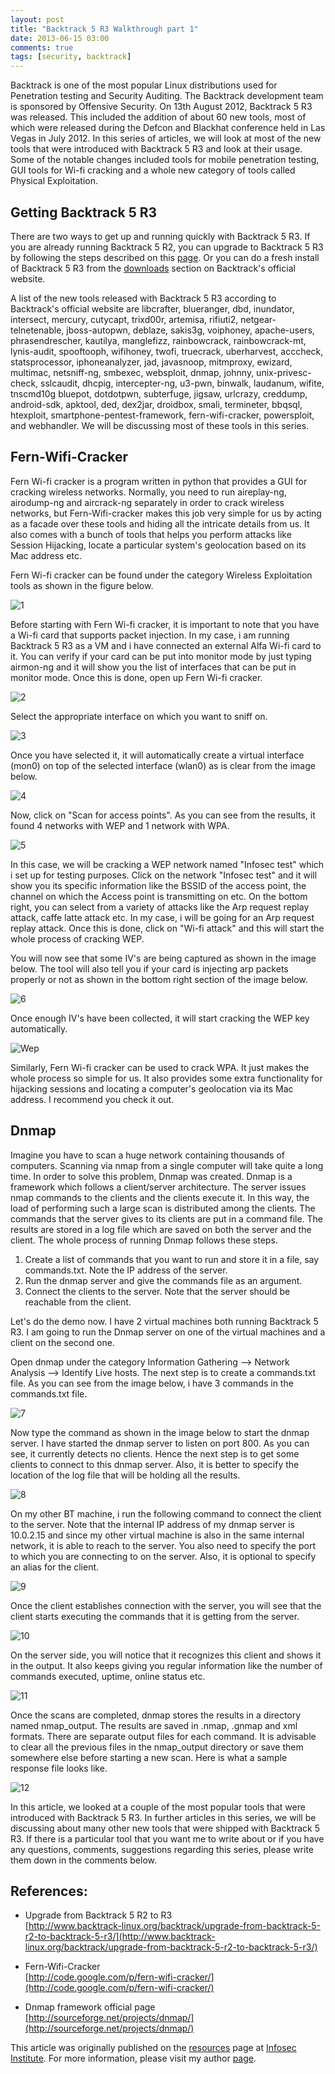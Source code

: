 ```yaml
---
layout: post
title: "Backtrack 5 R3 Walkthrough part 1"
date: 2013-06-15 03:00
comments: true
tags: [security, backtrack]
---
```


Backtrack is one of the most popular Linux distributions used for Penetration testing and Security Auditing. The Backtrack development team is sponsored by Offensive Security. On 13th August 2012, Backtrack 5 R3 was released. This included the addition of about 60 new tools, most of which were released during the Defcon and Blackhat conference held in Las Vegas in July 2012\. In this series of articles, we will look at most of the new tools that were introduced with Backtrack 5 R3 and look at their usage. Some of the notable changes included tools for mobile penetration testing, GUI tools for Wi-fi cracking and a whole new category of tools called Physical Exploitation.

<!--more-->

## Getting Backtrack 5 R3

There are two ways to get up and running quickly with Backtrack 5 R3\. If you are already running Backtrack 5 R2, you can upgrade to Backtrack 5 R3 by following the steps described on this [page](http://www.backtrack-linux.org/backtrack/upgrade-from-backtrack-5-r2-to-backtrack-5-r3/). Or you can do a fresh install of Backtrack 5 R3 from the [downloads](http://www.backtrack-linux.org/downloads/) section on Backtrack's official website.

A list of the new tools released with Backtrack 5 R3 according to Backtrack's official website are libcrafter, blueranger, dbd, inundator, intersect, mercury, cutycapt, trixd00r, artemisa, rifiuti2, netgear-telnetenable, jboss-autopwn, deblaze, sakis3g, voiphoney, apache-users, phrasendrescher, kautilya, manglefizz, rainbowcrack, rainbowcrack-mt, lynis-audit, spooftooph, wifihoney, twofi, truecrack, uberharvest, acccheck, statsprocessor, iphoneanalyzer, jad, javasnoop, mitmproxy, ewizard, multimac, netsniff-ng, smbexec, websploit, dnmap, johnny, unix-privesc-check, sslcaudit, dhcpig, intercepter-ng, u3-pwn, binwalk, laudanum, wifite, tnscmd10g bluepot, dotdotpwn, subterfuge, jigsaw, urlcrazy, creddump, android-sdk, apktool, ded, dex2jar, droidbox, smali, termineter, bbqsql, htexploit, smartphone-pentest-framework, fern-wifi-cracker, powersploit, and webhandler. We will be discussing most of these tools in this series.

## Fern-Wifi-Cracker

Fern Wi-fi cracker is a program written in python that provides a GUI for cracking wireless networks. Normally, you need to run aireplay-ng, airodump-ng and aircrack-ng separately in order to crack wireless networks, but Fern-Wifi-cracker makes this job very simple for us by acting as a facade over these tools and hiding all the intricate details from us. It also comes with a bunch of tools that helps you perform attacks like Session Hijacking, locate a particular system's geolocation based on its Mac address etc.

Fern Wi-fi cracker can be found under the category Wireless Exploitation tools as shown in the figure below.

![1](/images/posts/bt5r1/1.png)

Before starting with Fern Wi-fi cracker, it is important to note that you have a Wi-fi card that supports packet injection. In my case, i am running Backtrack 5 R3 as a VM and i have connected an external Alfa Wi-fi card to it. You can verify if your card can be put into monitor mode by just typing airmon-ng and it will show you the list of interfaces that can be put in monitor mode. Once this is done, open up Fern Wi-fi cracker.

![2](/images/posts/bt5r1/2.png)

Select the appropriate interface on which you want to sniff on.

![3](/images/posts/bt5r1/3.png)

Once you have selected it, it will automatically create a virtual interface (mon0) on top of the selected interface (wlan0) as is clear from the image below.

![4](/images/posts/bt5r1/4.png)

Now, click on "Scan for access points". As you can see from the results, it found 4 networks with WEP and 1 network with WPA.

![5](/images/posts/bt5r1/5.png)

In this case, we will be cracking a WEP network named "Infosec test" which i set up for testing purposes. Click on the network "Infosec test" and it will show you its specific information like the BSSID of the access point, the channel on which the Access point is transmitting on etc. On the bottom right, you can select from a variety of attacks like the Arp request replay attack, caffe latte attack etc. In my case, i will be going for an Arp request replay attack. Once this is done, click on "Wi-fi attack" and this will start the whole process of cracking WEP.

You will now see that some IV's are being captured as shown in the image below. The tool will also tell you if your card is injecting arp packets properly or not as shown in the bottom right section of the image below.

![6](/images/posts/bt5r1/6.png)

Once enough IV's have been collected, it will start cracking the WEP key automatically.

![Wep](/images/posts/bt5r1/wep.png)

Similarly, Fern Wi-fi cracker can be used to crack WPA. It just makes the whole process so simple for us. It also provides some extra functionality for hijacking sessions and locating a computer's geolocation via its Mac address. I recommend you check it out.

## Dnmap

Imagine you have to scan a huge network containing thousands of computers. Scanning via nmap from a single computer will take quite a long time. In order to solve this problem, Dnmap was created. Dnmap is a framework which follows a client/server architecture. The server issues nmap commands to the clients and the clients execute it. In this way, the load of performing such a large scan is distributed among the clients. The commands that the server gives to its clients are put in a command file. The results are stored in a log file which are saved on both the server and the client. The whole process of running Dnmap follows these steps.

1.  Create a list of commands that you want to run and store it in a file, say commands.txt. Note the IP address of the server.
2.  Run the dnmap server and give the commands file as an argument.
3.  Connect the clients to the server. Note that the server should be reachable from the client.

Let's do the demo now. I have 2 virtual machines both running Backtrack 5 R3\. I am going to run the Dnmap server on one of the virtual machines and a client on the second one.

Open dnmap under the category Information Gathering --> Network Analysis --> Identify Live hosts. The next step is to create a commands.txt file. As you can see from the image below, i have 3 commands in the commands.txt file.

![7](/images/posts/bt5r1/7.png)

Now type the command as shown in the image below to start the dnmap server. I have started the dnmap server to listen on port 800\. As you can see, it currently detects no clients. Hence the next step is to get some clients to connect to this dnmap server. Also, it is better to specify the location of the log file that will be holding all the results.

![8](/images/posts/bt5r1/8.png)

On my other BT machine, i run the following command to connect the client to the server. Note that the internal IP address of my dnmap server is 10.0.2.15 and since my other virtual machine is also in the same internal network, it is able to reach to the server. You also need to specify the port to which you are connecting to on the server. Also, it is optional to specify an alias for the client.

![9](/images/posts/bt5r1/9.png)

Once the client establishes connection with the server, you will see that the client starts executing the commands that it is getting from the server.

![10](/images/posts/bt5r1/10.png)

On the server side, you will notice that it recognizes this client and shows it in the output. It also keeps giving you regular information like the number of commands executed, uptime, online status etc.

![11](/images/posts/bt5r1/11.png)

Once the scans are completed, dnmap stores the results in a directory named nmap_output. The results are saved in .nmap, .gnmap and xml formats. There are separate output files for each command. It is advisable to clear all the previous files in the nmap_output directory or save them somewhere else before starting a new scan. Here is what a sample response file looks like.

![12](/images/posts/bt5r1/12.png)

In this article, we looked at a couple of the most popular tools that were introduced with Backtrack 5 R3\. In further articles in this series, we will be discussing about many other new tools that were shipped with Backtrack 5 R3\. If there is a particular tool that you want me to write about or if you have any questions, comments, suggestions regarding this series, please write them down in the comments below.

## References:

*   Upgrade from Backtrack 5 R2 to R3  
    [http://www.backtrack-linux.org/backtrack/upgrade-from-backtrack-5-r2-to-backtrack-5-r3/](http://www.backtrack-linux.org/backtrack/upgrade-from-backtrack-5-r2-to-backtrack-5-r3/)

*   Fern-Wifi-Cracker  
    [http://code.google.com/p/fern-wifi-cracker/](http://code.google.com/p/fern-wifi-cracker/)

*   Dnmap framework official page  
    [http://sourceforge.net/projects/dnmap/](http://sourceforge.net/projects/dnmap/)

This article was originally published on the [resources](http://resources.infosecinstitute.com/) page at [Infosec Institute](http://infosecinstitute.com/). For more information, please visit my author [page](http://resources.infosecinstitute.com/author/prateek/).